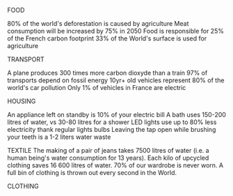 FOOD

80% of the world's deforestation is caused by agriculture
Meat consumption will be increased by 75% in 2050
Food is responsible for 25% of the French carbon footprint
33% of the World's surface is used for agriculture

TRANSPORT

A plane produces 300 times more carbon dioxyde than a train
97% of transports depend on fossil energy
10yr+ old vehicles represent 80% of the world's car pollution
Only 1% of vehicles in France are electric

HOUSING

An appliance left on standby is 10% of your electric bill
A bath uses 150-200 litres of water, vs 30-80 litres for a shower
LED lights use up to 80% less electricity thank regular lights bulbs
Leaving the tap open while brushing your teeth is a 1-2 liters water waste

TEXTILE
The making of a pair of jeans takes 7500 litres of water (i.e. a human being's water consumption for 13 years).
Each kilo of upcycled clothing saves 16 600 litres of water.
70% of our wardrobe is never worn.
A full bin of clothing is thrown out every second in the World.

CLOTHING

